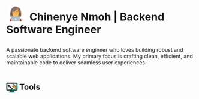 <h1 style="display: inline-block; margin-bottom: 15px;">
    <img src="image-1.png" alt="Image 1" height="50" width="50" style="vertical-align: text-bottom; margin-right: 5px;">
    Chinenye Nmoh | Backend Software Engineer
</h1>

<p>A passionate backend software engineer who loves building robust and scalable web applications. My primary focus is crafting clean, efficient, and maintainable code to deliver seamless user experiences.</p>

<h2 style="display: inline-block; margin-bottom: 0px;">
    <img src="image-2.png" alt="Image 2" height="30" width="30" style="vertical-align: middle;">
    Tools
</h2>
